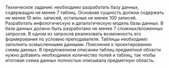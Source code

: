 Техническое задание: необходимо разработать базу данных, содержащую не менее 7 таблиц. Основная сущность должна содержать не менее 10 млн. записей, остальные не менее 100 записей. Разработать инфологическую и даталогическую модель базы данных. В базе данных должно быть разработано не менее 7 сложных/вложенных запросов. В одном из запросов реализовать возможность его формирования по условию преподавателя. Таблицы необходимо заполнить осмысленными данными. Пояснение к проектированию схемы данных. В предложенном описании таблиц предметной области нужно добавить необходимое количество полей и таблиц, так чтобы итоговая схема данных полностью описывала предметную область.
